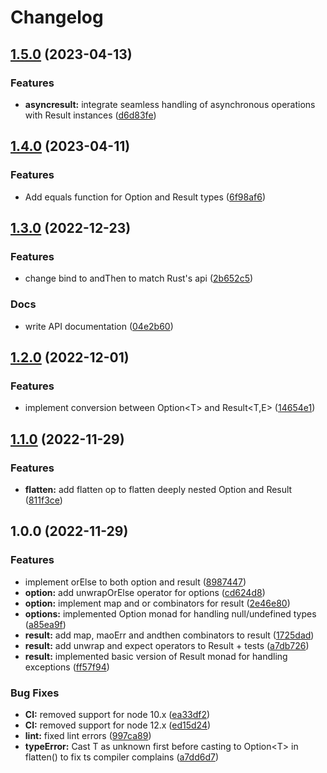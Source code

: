 # Changelog

## [1.5.0](https://github.com/gum-tech/flow-ts/compare/v1.4.0...v1.5.0) (2023-04-13)


### Features

* **asyncresult:** integrate seamless handling of asynchronous operations with Result instances ([d6d83fe](https://github.com/gum-tech/flow-ts/commit/d6d83fe70ed2cdbdaa7e8e6c26206e6db6fb198f))

## [1.4.0](https://github.com/gum-tech/flow-ts/compare/v1.3.0...v1.4.0) (2023-04-11)


### Features

* Add equals function for Option and Result types ([6f98af6](https://github.com/gum-tech/flow-ts/commit/6f98af6320190c7ab265adf8be62df9b9950d481))

## [1.3.0](https://github.com/gum-tech/flow-ts/compare/v1.2.0...v1.3.0) (2022-12-23)


### Features
* change bind to andThen to match Rust's api ([2b652c5](https://github.com/gum-tech/flow-ts/commit/2b652c5e4567c0f521609184d8f791807aa4f1ca))

### Docs
* write API documentation ([04e2b60](https://github.com/gum-tech/flow-ts/commit/04e2b60022445bd72b1a09e2e85919b70ad8dcf4))

## [1.2.0](https://github.com/gum-tech/flow-ts/compare/v1.1.0...v1.2.0) (2022-12-01)


### Features

* implement conversion between Option&lt;T&gt; and Result<T,E> ([14654e1](https://github.com/gum-tech/flow-ts/commit/14654e16a494120f930abf8f14cf4fc998cc1f41))

## [1.1.0](https://github.com/gum-tech/flow-ts/compare/v1.0.0...v1.1.0) (2022-11-29)


### Features

* **flatten:** add flatten op to flatten deeply nested Option and Result ([811f3ce](https://github.com/gum-tech/flow-ts/commit/811f3ce8c4267f9716d9375413aee08d459f6d9d))

## 1.0.0 (2022-11-29)


### Features

* implement orElse to both option and result ([8987447](https://github.com/gum-tech/flow-ts/commit/8987447b3e38ad0b0e68785634ded2e95708305d))
* **option:** add unwrapOrElse operator for options ([cd624d8](https://github.com/gum-tech/flow-ts/commit/cd624d81240ecbc0bf2eee52db6f464cb9674ad1))
* **option:** implement map and or combinators for result ([2e46e80](https://github.com/gum-tech/flow-ts/commit/2e46e805abcbb2fd64aee7f6702f00ee3279dc78))
* **options:** implemented Option monad for handling null/undefined types ([a85ea9f](https://github.com/gum-tech/flow-ts/commit/a85ea9fd0bf2ec0caf66ca3fd10830b81f6f0160))
* **result:** add map, maoErr and andthen combinators to result ([1725dad](https://github.com/gum-tech/flow-ts/commit/1725dad8e5789ddcf4198c6fca927b08d01a00b7))
* **result:** add unwrap and expect  operators to Result + tests ([a7db726](https://github.com/gum-tech/flow-ts/commit/a7db72601f5284c65c8bc2e9998e002b46e2055a))
* **result:** implemented basic version of Result monad for handling exceptions ([ff57f94](https://github.com/gum-tech/flow-ts/commit/ff57f9499915c52f919e490678a2138e10e86e07))


### Bug Fixes

* **CI:** removed support for node 10.x ([ea33df2](https://github.com/gum-tech/flow-ts/commit/ea33df2765215abe97beb6057ed5bc85f9f1489b))
* **CI:** removed support for node 12.x ([ed15d24](https://github.com/gum-tech/flow-ts/commit/ed15d249ef74abedb765109be7d85d043a8f78e4))
* **lint:** fixed lint errors ([997ca89](https://github.com/gum-tech/flow-ts/commit/997ca8928e1fbaf39f86af47aa882fb9b877cf8e))
* **typeError:** Cast T as unknown first before casting to Option&lt;T&gt; in flatten() to fix ts compiler complains ([a7dd6d7](https://github.com/gum-tech/flow-ts/commit/a7dd6d7df52fd29454bdce5638da6b0c4c7bd8fe))
